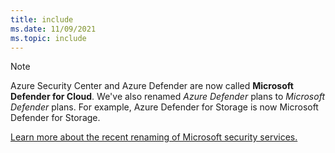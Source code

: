 ```yaml
---
title: include
ms.date: 11/09/2021
ms.topic: include
---
```


<!-- docutune:disable -->

> [!NOTE]
>
> Azure Security Center and Azure Defender are now called **Microsoft Defender for Cloud**. We've also renamed *Azure Defender* plans to *Microsoft Defender* plans. For example, Azure Defender for Storage is now Microsoft Defender for Storage.
>
> [Learn more about the recent renaming of Microsoft security services.](https://aka.ms/secblg11)
